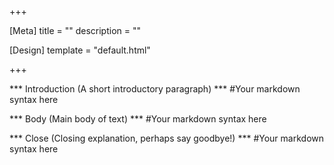 +++

[Meta]
title = ""
description = ""

[Design]
template = "default.html"

+++

*** Introduction (A short introductory paragraph) ***
#Your markdown syntax here

*** Body (Main body of text) ***
#Your markdown syntax here

*** Close (Closing explanation, perhaps say goodbye!) ***
#Your markdown syntax here

